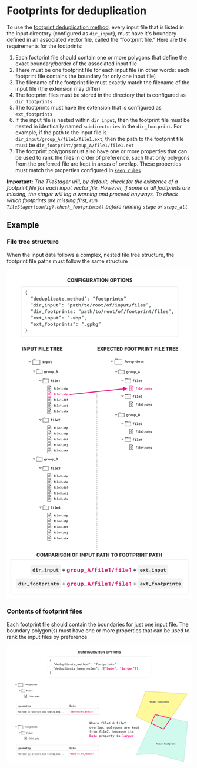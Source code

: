# Footprints for deduplication

To use the [footprint deduplication method](deduplication.md), every input file that
is listed in the input directory (configured as `dir_input`), must have it's boundary defined in an associated vector file, called the "footprint file." Here are the requirements for the footprints:

1. Each footprint file should contain one or more polygons that define the exact boundary/border of the associated input file
2. There must be one footprint file for each input file (in other words: each footprint file contains the boundary for only one input file)
3. The filename of the footprint file must exactly match the filename of the input file (the extension may differ)
4. The footprint files must be stored in the directory that is configured as `dir_footprints`
5. The footprints must have the extension that is configured as `ext_footprints`
6. If the input file is nested within `dir_input`, then the footprint file must be nested in identically named `subdirectories` in the `dir_footprint`. For example, if the path to the input file is `dir_input/group_A/file1/file1.ext`, then the path to the footprint file must be `dir_footprint/group_A/file1/file1.ext`
7. The footprint polygons must also have one or more properties that can be used to rank the files
in order of preference, such that only polygons from the preferred file are
kept in areas of overlap. These properties must match the properties configured in [`keep_rules`](deduplication.md)

**Important:** *The TileStager will, by default, check for the existence of a footprint file for each input vector file. However, if some or all footprints are missing, the stager will log a warning and proceed anyways. To check which footprints are missing first, run `TileStager(config).check_footprints()` before running `stage` or `stage_all`*

## Example

### File tree structure

When the input data follows a complex, nested file tree structure, the footprint file paths must follow the same structure

![expectations for footprint file tree](images/footprint-paths.png)

### Contents of footprint files

Each footprint file should contain the boundaries for just one input file. The boundary polygon(s) must have one or more properties that can be used to rank the input files by preference

![expectations for footprint file](images/footprint-file.png)

